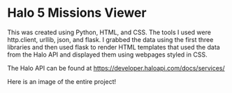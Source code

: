 # Halo 5 Missions Viewer

This was created using Python, HTML, and CSS. The tools I used were http.client, urllib, json, and flask. I grabbed the data using the first three
libraries and then used flask to render HTML templates that used the data from the Halo API and displayed them using webpages styled in CSS.

The Halo API can be found at https://developer.haloapi.com/docs/services/

Here is an image of the entire project!
